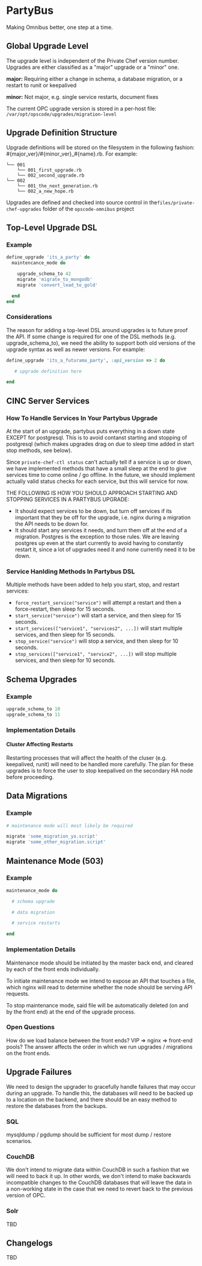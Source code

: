# PartyBus

Making Omnibus better, one step at a time.

## Global Upgrade Level

The upgrade level is independent of the Private Chef version number. Upgrades are either classified as a "major" upgrade or a "minor" one.

**major:** Requiring either a change in schema, a database migration, or a restart to runit or keepalived 

**minor:** Not major, e.g. single service restarts, document fixes

The current OPC upgrade version is stored in a per-host file: `/var/opt/opscode/upgrades/migration-level`

## Upgrade Definition Structure

Upgrade definitions will be stored on the filesystem in the following fashion: #{major_ver}/#{minor_ver}_#{name}.rb. For example:

```
└── 001
    └── 001_first_upgrade.rb
    └── 002_second_upgrade.rb
└── 002
    └── 001_the_next_generation.rb
    └── 002_a_new_hope.rb
```

Upgrades are defined and checked into source control in the`files/private-chef-upgrades` folder of the `opscode-omnibus` project

## Top-Level Upgrade DSL

### Example

```ruby
define_upgrade 'its_a_party' do
  maintencance_mode do

    upgrade_schema_to 42
    migrate 'migrate_to_mongodb'
    migrate 'convert_lead_to_gold'

  end
end
```

### Considerations

The reason for adding a top-level DSL around upgrades is to future proof the API. If some change is required for one of the DSL methods (e.g. upgrade_schema_to), we need the ability to support both old versions of the upgrade syntax as well as newer versions. For example:

```ruby
define_upgrade 'its_a_futurama_party', :api_version => 2 do

   # upgrade definition here

end
```

## CINC Server Services

### How To Handle Services In Your Partybus Upgrade

At the start of an upgrade, partybus puts everything in a down state EXCEPT for postgresql.
This is to avoid contanst starting and stopping of postgresql (which makes upgrades drag on due to
sleep time added in start stop methods, see below).

Since `private-chef-ctl status` can't actually tell if a service is up or down, we have implemented methods
that have a small sleep at the end to give services time to come online / go offline. In the future, we should
implement actually valid status checks for each service, but this will service for now.

THE FOLLOWING IS HOW YOU SHOULD APPROACH STARTING AND STOPPING SERVICES IN A PARTYBUS UPGRADE:
  + It should expect services to be down, but turn off services
    if its important that they be off for the upgrade, i.e. nginx during
    a migration the API needs to be down for.
  + It should start any services it needs, and turn them off
    at the end of a migration.
Postgres is the exception to those rules. We are leaving
postgres up even at the start currently to avoid having
to constantly restart it, since a lot of upgrades need it
and none currently need it to be down.

### Service Hanlding Methods In Partybus DSL

Multiple methods have been added to help you start, stop, and restart services:

+ `force_restart_service("service")` will attempt a restart and then a force-restart, then sleep for 15 seconds.
+ `start_service("service")` will start a service, and then sleep for 15 seconds.
+ `start_services(["service1", "services2", ...])` will start multiple services, and then sleep for 15 seconds.
+ `stop_service("service")` will stop a service, and then sleep for 10 seconds.
+ `stop_services(["service1", "service2", ...])` will stop multiple services, and then sleep for 10 seconds.


## Schema Upgrades

### Example

```ruby
upgrade_schema_to 10
upgrade_schema_to 11
```

### Implementation Details

#### Cluster Affecting Restarts

Restarting processes that will affect the health of the cluser (e.g. keepalived, runit) will need to be handled more carefully. The plan for these upgrades is to force the user to stop keepalived on the secondary HA node before proceeding.

## Data Migrations

### Example

```ruby
# maintenance mode will most likely be required

migrate 'some_migration_yo.script'
migrate 'some_other_migration.script'
```

## Maintenance Mode (503)

### Example

```ruby
maintenance_mode do

  # schema upgrade

  # data migration

  # service restarts

end
```

### Implementation Details

Maintenance mode should be initiated by the master back end, and cleared by each of the front ends individually.

To initiate maintenance mode we intend to expose an API that touches a file, which nginx will read to determine whether the node should be serving API requests.

To stop maintenance mode, said file will be automatically deleted (on and by the front end) at the end of the upgrade process.

### Open Questions

How do we load balance between the front ends? VIP => nginx => front-end pools? The answer affects the order in which we run upgrades / migrations on the front ends.

## Upgrade Failures

We need to design the upgrader to gracefully handle failures that may occur during an upgrade. To handle this, the databases will need to be backed up to a location on the backend, and there should be an easy method to restore the databases from the backups.

### SQL

mysqldump / pgdump should be sufficient for most dump / restore scenarios.

### CouchDB

We don't intend to migrate data within CouchDB in such a fashion that we will need to back it up. In other words, we don't intend to make backwards incompatible changes to the CouchDB databases that will leave the data in a non-working state in the case that we need to revert back to the previous version of OPC.

### Solr

TBD

## Changelogs

TBD
